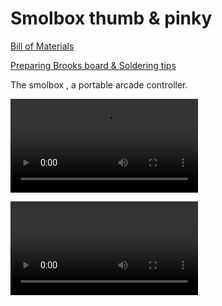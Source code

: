 # Smolbox thumb & pinky

[Bill of Materials](docs/BOM.md)

[Preparing Brooks board & Soldering tips](docs/brooks_prepare.md)

The smolbox , a portable arcade controller.

![alt text](docs/pinky.webm "Smolbox Pinky")

![alt text](docs/thumb.webm "Smolbox Thumb")
